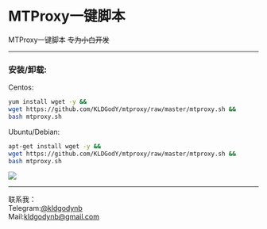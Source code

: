 # MTProxy一键脚本
MTProxy一键脚本
<del>专为小白开发</del>
<hr>

### 安装/卸载:
Centos:

```BASH
yum install wget -y &&
wget https://github.com/KLDGodY/mtproxy/raw/master/mtproxy.sh &&
bash mtproxy.sh
```

Ubuntu/Debian:

```BASH
apt-get install wget -y &&
wget https://github.com/KLDGodY/mtproxy/raw/master/mtproxy.sh &&
bash mtproxy.sh
```
<img src="https://backblazebimg.2002000.xyz/file/imgurllx/imgs/2020/03/ce64ba572ac53877.png" />

<hr>

联系我：
<br>
Telegram:<a href="//t.me/KLDGodYnb" target="_blank">@kldgodynb</a>
<br>
Mail:<a href="mailto:kldgodynb@gmail.com" target="_blank">kldgodynb@gmail.com</a>
